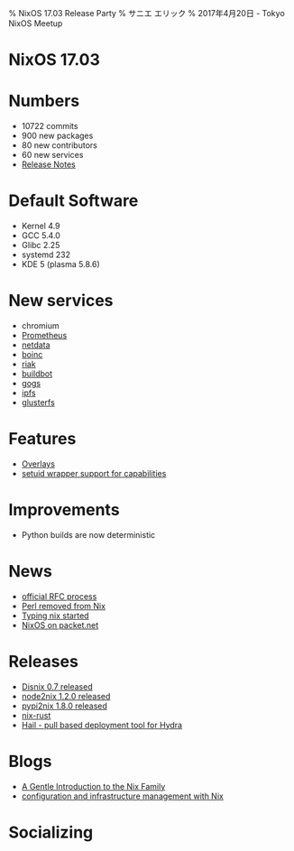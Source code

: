 % NixOS 17.03 Release Party
% サニエ エリック
% 2017年4月20日 - Tokyo NixOS Meetup


# NixOS 17.03

# Numbers

- 10722 commits
- 900 new packages
- 80 new contributors
- 60 new services
- [Release Notes](http://nixos.org/nixos/manual/release-notes.html#sec-release-17.03)


# Default Software

- Kernel 4.9
- GCC 5.4.0
- Glibc 2.25
- systemd 232
- KDE 5 (plasma 5.8.6)


# New services

- chromium
- [Prometheus](https://prometheus.io/)
- [netdata](http://my-netdata.io/)
- [boinc](https://boinc.berkeley.edu/)
- [riak](http://basho.com/products/riak-kv/)
- [buildbot](https://buildbot.net/)
- [gogs](https://gogs.io/)
- [ipfs](https://ipfs.io/)
- [glusterfs](https://www.gluster.org/)


# Features

- [Overlays](https://nixos.org/nixpkgs/manual/#sec-overlays-install)
- [setuid wrapper support for capabilities](https://nixos.org/nixos/manual/options.html#opt-security.wrappers)


# Improvements

- Python builds are now deterministic


# News

- [official RFC process](https://github.com/NixOS/rfcs)
- [Perl removed from Nix](https://github.com/NixOS/nix/pull/1027)
- [Typing nix started](https://typing-nix.regnat.ovh/)
- [NixOS on packet.net](https://www.packet.net/promo/nixos/)


# Releases

- [Disnix 0.7 released](https://nixos.org/disnix/)
- [node2nix 1.2.0 released](https://www.npmjs.com/package/node2nix)
- [pypi2nix 1.8.0 released](https://github.com/garbas/pypi2nix/releases/tag/v1.8.0)
- [nix-rust](https://nest.pijul.com/pmeunier/nix-rust)
- [Hail - pull based deployment tool for Hydra](https://hackage.haskell.org/package/hail)


# Blogs

- [A Gentle Introduction to the Nix Family](http://ebzzry.io/en/nix/)
- [configuration and infrastructure management with Nix](http://container-solutions.com/step-towards-future-configuration-infrastructure-management-nix/)


# Socializing


